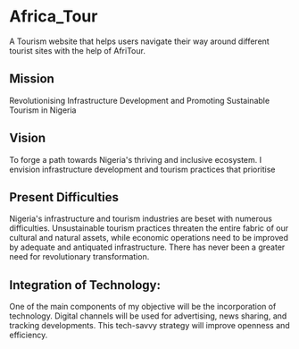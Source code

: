 # Africa_Tour
A Tourism website that helps users navigate their way around different tourist sites with the help of AfriTour.

## Mission
Revolutionising Infrastructure Development and Promoting Sustainable Tourism in Nigeria

## Vision
To forge a path towards Nigeria's thriving and inclusive ecosystem. I envision infrastructure development and tourism practices that prioritise 

## Present Difficulties
Nigeria's infrastructure and tourism industries are beset with numerous difficulties. Unsustainable tourism practices threaten the entire fabric of our cultural and natural assets, while economic operations need to be improved by adequate and antiquated infrastructure. There has never been a greater need for revolutionary transformation.

## Integration of Technology:
One of the main components of my objective will be the incorporation of technology. Digital channels will be used for advertising, news sharing, and tracking developments. This tech-savvy strategy will improve openness and efficiency.